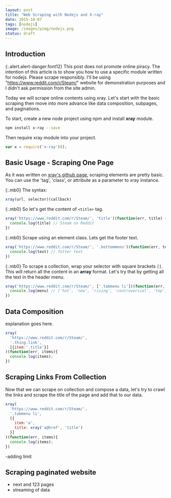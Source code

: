 ```yaml
---
layout: post
title: "Web Scraping with Nodejs and X-ray"
date: 2015-10-07
tags: [nodejs]
image: /images/pimg/nodejs.png
status: draft
--- 
```



## Introduction

{:.alert.alert-danger.font12}
This post does not promote online piracy. The intention of this article is to show you how to use a specific module written for nodejs. Please scrape responsibly. I'll be using "https://www.reddit.com/r/Steam/" website for demonstration purposes and I didn't ask permission from the site admin. 

Today we will scrape online contents using xray. Let's start with the basic scraping then move into more advance like data composition, subpages, and paginations.

To start, create a new node project using npm and install **xray** module.

~~~sh
npm install x-ray --save
~~~

Then require xray module into your project.

~~~javascript
var x = require('x-ray')();
~~~


## Basic Usage - Scraping One Page

As it was written on [xray's github page](https://github.com/lapwinglabs/x-ray#xrayurl-selectorfn), scraping elements are pretty basic. You can use the 'tag', 'class', or attribute as a parameter to xray instance.

{:.mb0}
The syntax:

~~~javascript
xray(url, selector)(callback)
~~~

{:.mb0}
So let's get the content of ```<title>``` tag. 

~~~javascript
xray('https://www.reddit.com/r/Steam/', 'title')(function(err, title) {
  console.log(title) // Steam on Reddit
})
~~~

{:.mb0}
Scrape using an element class. Lets get the footer text.

~~~javascript
xray('https://www.reddit.com/r/Steam/', '.bottommenu')(function(err, text){
  console.log(text) // fotter text
})
~~~

{:.mb0}
To scrape a collection, wrap your selector with square brackets ```[]```. This will return all the content in an **array** format. Let's try that by getting all the text in the header menu.

~~~javascript
xray('https://www.reddit.com/r/Steam/', ['.tabmenu li'])(function(err, menu){
  console.log(menu) // ['hot', 'new', 'rising', 'controversial', 'top', 'gilded', 'wiki', 'promoted']
})
~~~

## Data Composition

explanation goes here.

~~~javascript
xray(
  'https://www.reddit.com/r/Steam/', 
  '.thing.link', 
  [{item:'.title'}]
)(function(err, items){
  console.log(items);
})
~~~

## Scraping Links From Collection

Now that we can scrape on collection and compose a data, let's try to crawl the links and scrape the title of the page and add that to our data.

~~~javascript
xray(
  'https://www.reddit.com/r/Steam/', 
  '.tabmenu li', 
  [{
    item:'a',
    title: xray('a@href', 'title')
  }]
)(function(err, items){
  console.log(items);
})
~~~

-adding limit

## Scraping paginated website
- next and 123 pages
- streaming of data